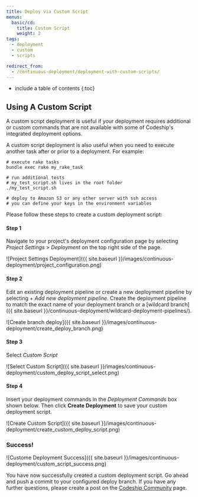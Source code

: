 ```yaml
---
title: Deploy via Custom Script
menus:
  basic/cd:
    title: Custom Script
    weight: 2
tags:
  - deployment
  - custom
  - scripts

redirect_from:
  - /continuous-deployment/deployment-with-custom-scripts/
---
```


* include a table of contents
{:toc}

## Using A Custom Script

A custom script deployment is useful if your deployment requires additional or custom commands that are not available with some of Codeship's integrated deployment options.

A custom script deployment is also useful when you need to execute another task after or prior to a deployment. For example:

```shell
# execute rake tasks
bundle exec rake my_rake_task

# run additional tests
# my_test_script.sh lives in the root folder
./my_test_script.sh

# deploy to Amazon S3 or any other server with ssh access
# you can define your keys in the environment variables
```

Please follow these steps to create a custom deployment script:

#### Step 1

Navigate to your project's deployment configuration page by selecting _Project Settings_ > _Deployment_ on the top right side of the page.

![Project Settings Deployment]({{ site.baseurl }}/images/continuous-deployment/project_configuration.png)

#### Step 2

Edit an existing deployment pipeline or create a new deployment pipeline by selecting + _Add new deployment pipeline_. Create the deployment pipeline to match the exact name of your deployment branch or a [wildcard branch]({{ site.baseurl }}/continuous-deployment/wildcard-deployment-pipelines/).

![Create branch deploy]({{ site.baseurl }}/images/continuous-deployment/create_deploy_branch.png)

#### Step 3

Select _Custom Script_

![Select Custom Script]({{ site.baseurl }}/images/continuous-deployment/custom_deploy_script_select.png)

#### Step 4

Insert your deployment commands in the _Deployment Commands_ box shown below. Then click **Create Deployment** to save your custom deployment script.

![Create Custom Script]({{ site.baseurl }}/images/continuous-deployment/create_custom_deploy_script.png)

### Success!

![Custome Deployment Success]({{ site.baseurl }}/images/continuous-deployment/custom_script_success.png)

You have now successfully created a custom deployment script. Go ahead and push a commit to your configured deploy branch. If you have any further questions, please create a post on the [Codeship Community](https://community.codeship.com/) page.
